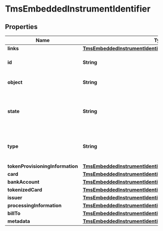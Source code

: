 
# TmsEmbeddedInstrumentIdentifier

## Properties
Name | Type | Description | Notes
------------ | ------------- | ------------- | -------------
**links** | [**TmsEmbeddedInstrumentIdentifierLinks**](TmsEmbeddedInstrumentIdentifierLinks.md) |  |  [optional]
**id** | **String** | The Id of the Instrument Identifier Token.  |  [optional]
**object** | **String** | The type.  Possible Values: - instrumentIdentifier  |  [optional]
**state** | **String** | Issuers state for the card number. Possible Values: - ACTIVE - CLOSED : The account has been closed.  |  [optional]
**type** | **String** | The type of Instrument Identifier. Possible Values: - enrollable card  |  [optional]
**tokenProvisioningInformation** | [**TmsEmbeddedInstrumentIdentifierTokenProvisioningInformation**](TmsEmbeddedInstrumentIdentifierTokenProvisioningInformation.md) |  |  [optional]
**card** | [**TmsEmbeddedInstrumentIdentifierCard**](TmsEmbeddedInstrumentIdentifierCard.md) |  |  [optional]
**bankAccount** | [**TmsEmbeddedInstrumentIdentifierBankAccount**](TmsEmbeddedInstrumentIdentifierBankAccount.md) |  |  [optional]
**tokenizedCard** | [**TmsEmbeddedInstrumentIdentifierTokenizedCard**](TmsEmbeddedInstrumentIdentifierTokenizedCard.md) |  |  [optional]
**issuer** | [**TmsEmbeddedInstrumentIdentifierIssuer**](TmsEmbeddedInstrumentIdentifierIssuer.md) |  |  [optional]
**processingInformation** | [**TmsEmbeddedInstrumentIdentifierProcessingInformation**](TmsEmbeddedInstrumentIdentifierProcessingInformation.md) |  |  [optional]
**billTo** | [**TmsEmbeddedInstrumentIdentifierBillTo**](TmsEmbeddedInstrumentIdentifierBillTo.md) |  |  [optional]
**metadata** | [**TmsEmbeddedInstrumentIdentifierMetadata**](TmsEmbeddedInstrumentIdentifierMetadata.md) |  |  [optional]



